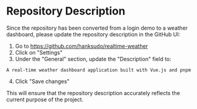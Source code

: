 # Repository Description

Since the repository has been converted from a login demo to a weather dashboard, please update the repository description in the GitHub UI:

1. Go to https://github.com/hanksudo/realtime-weather
2. Click on "Settings" 
3. Under the "General" section, update the "Description" field to:

```
A real-time weather dashboard application built with Vue.js and pnpm
```

4. Click "Save changes"

This will ensure that the repository description accurately reflects the current purpose of the project.
